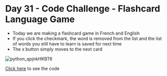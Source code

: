 # Day 31 - Code Challenge - Flashcard Language Game

- Today we are making a flashcard game in French and English
- If you click the checkmark, the word is removed from the list and the list of words you still have to learn is saved for next time
- The x button simply moves to the next card

![python_qpjnkHKBT6](https://user-images.githubusercontent.com/52113778/211822522-2c02fb18-af45-4740-82aa-7a6e09c892ae.gif)



[Click here](https://github.com/TroyCaywood/Python/blob/main/100%20Days%20of%20Code/CodeChallenges/Day-31/main.py) to see the code
